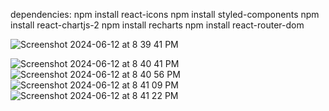 dependencies:
npm install react-icons
npm install styled-components
npm install react-chartjs-2
npm install recharts
npm install react-router-dom

![Screenshot 2024-06-12 at 8 39 41 PM](https://github.com/Saninvdevop/React_Assignment_1/assets/172469042/954388c5-aed3-41d0-bfe5-f761260ef433)

![Screenshot 2024-06-12 at 8 40 41 PM](https://github.com/Saninvdevop/React_Assignment_1/assets/172469042/b2425880-1a05-44ef-83e8-e123bf5fa221)
![Screenshot 2024-06-12 at 8 40 56 PM](https://github.com/Saninvdevop/React_Assignment_1/assets/172469042/657f0a71-20f6-4689-ad18-56d88aadfba3)
![Screenshot 2024-06-12 at 8 41 09 PM](https://github.com/Saninvdevop/React_Assignment_1/assets/172469042/aa2f3c51-9cca-426e-b4d6-4fd4a4bae559)
![Screenshot 2024-06-12 at 8 41 22 PM](https://github.com/Saninvdevop/React_Assignment_1/assets/172469042/b28284aa-837e-45ea-9e7a-2f945bdccbaa)
